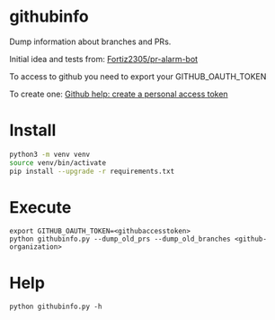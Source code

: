# githubinfo #
Dump information about branches and PRs.

Initial idea and tests from: [Fortiz2305/pr-alarm-bot](https://github.com/Fortiz2305/pr-alarm-bot)

To access to github you need to export your GITHUB_OAUTH_TOKEN

To create one:
[Github help: create a personal access token](https://help.github.com/articles/creating-a-personal-access-token-for-the-command-line/)

# Install #
```sh
python3 -m venv venv
source venv/bin/activate
pip install --upgrade -r requirements.txt
```

# Execute #
```
export GITHUB_OAUTH_TOKEN=<githubaccesstoken>
python githubinfo.py --dump_old_prs --dump_old_branches <github-organization>
```

# Help #
```
python githubinfo.py -h
```